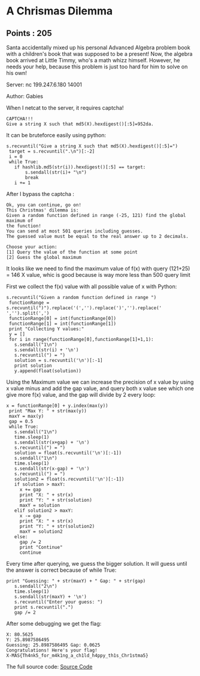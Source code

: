 # **A Chrismas Dilemma**

## Points : 205

Santa accidentally mixed up his personal Advanced Algebra problem book with a
children's book that was supposed to be a present! Now, the algebra book
arrived at Little Timmy, who's a math whizz himself. However, he needs your
help, because this problem is just too hard for him to solve on his own!

Server: nc 199.247.6.180 14001

Author: Gabies

When I netcat to the server, it requires captcha!

```  
CAPTCHA!!!  
Give a string X such that md5(X).hexdigest()[:5]=952da.  
```

It can be bruteforce easily using python:

```  
s.recvuntil("Give a string X such that md5(X).hexdigest()[:5]=")  
 target = s.recvuntil(".\n")[:-2]  
 i = 0  
 while True:  
   if hashlib.md5(str(i)).hexdigest()[:5] == target:  
       s.sendall(str(i)+ "\n")  
       break  
   i += 1  
```

After I bypass the captcha :

```  
Ok, you can continue, go on!  
This Christmas' dilemma is:  
Given a random function defined in range (-25, 121) find the global maximum of
the function!  
You can send at most 501 queries including guesses.  
The guessed value must be equal to the real answer up to 2 decimals.

Choose your action:  
[1] Query the value of the function at some point  
[2] Guess the global maximum  
```

It looks like we need to find the maximum value of f(x) with query (121+25) =
146 X value, whic is good because is way more less than 500 query limit

First we collect the f(x) value with all possible value of x with Python:

```  
s.recvuntil("Given a random function defined in range ")  
 functionRange = s.recvuntil(")").replace('(','').replace(')','').replace('
','').split(',')  
 functionRange[0] = int(functionRange[0])  
 functionRange[1] = int(functionRange[1])  
 print "Collecting Y values:"  
 y = []  
 for i in range(functionRange[0],functionRange[1]+1,1):  
   s.sendall("1\n")  
   s.sendall(str(i) + '\n')  
   s.recvuntil(") = ")  
   solution = s.recvuntil('\n')[:-1]  
   print solution  
   y.append(float(solution))  
```

Using the Maximum value we can increase the precision of x value by using x
value minus and add the gap value, and query both x value see which one give
more f(x) value, and the gap will divide by 2 every loop:

```  
x = functionRange[0] + y.index(max(y))  
 print "Max Y: " + str(max(y))  
 maxY = max(y)  
 gap = 0.5  
 while True:  
   s.sendall("1\n")  
   time.sleep(1)  
   s.sendall(str(x+gap) + '\n')  
   s.recvuntil(") = ")  
   solution = float(s.recvuntil('\n')[:-1])  
   s.sendall("1\n")  
   time.sleep(1)  
   s.sendall(str(x-gap) + '\n')  
   s.recvuntil(") = ")  
   solution2 = float(s.recvuntil('\n')[:-1])  
   if solution > maxY:  
     x += gap  
     print "X: " + str(x)  
     print "Y: " + str(solution)  
     maxY = solution  
   elif solution2 > maxY:  
     x -= gap  
     print "X: " + str(x)  
     print "Y: " + str(solution2)  
     maxY = solution2  
   else:  
     gap /= 2  
     print "Continue"  
     continue  
```

Every time after querying, we guess the bigger solution. It will guess until
the answer is correct because of while True:

```  
print "Guessing: " + str(maxY) + " Gap: " + str(gap)  
   s.sendall("2\n")  
   time.sleep(1)  
   s.sendall(str(maxY) + '\n')  
   s.recvuntil("Enter your guess: ")  
   print s.recvuntil(".")  
   gap /= 2  
```

After some debugging we get the flag:

```  
X: 80.5625  
Y: 25.8987586495  
Guessing: 25.8987586495 Gap: 0.0625  
Congratulations! Here's your flag!  
X-MAS{Th4nk5_for_m4k1ng_a_ch1ld_h4ppy_th1s_Chr1stma5}  
```  
The full source code: [Source
Code](https://github.com/Hong5489/XmasCTF/blob/master/pwnbase.py)